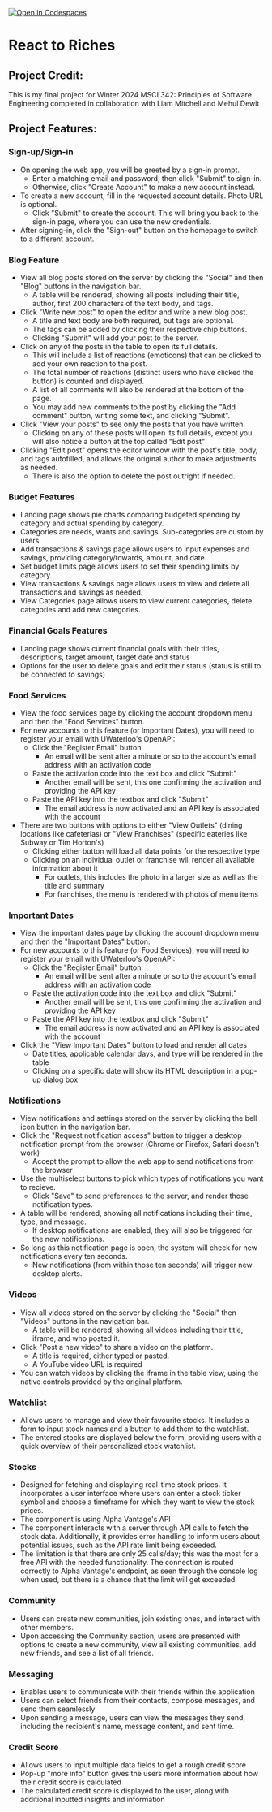 [![Open in Codespaces](https://classroom.github.com/assets/launch-codespace-7f7980b617ed060a017424585567c406b6ee15c891e84e1186181d67ecf80aa0.svg)](https://classroom.github.com/open-in-codespaces?assignment_repo_id=13376841)

# React to Riches

## Project Credit:
This is my final project for Winter 2024 MSCI 342: Principles of Software Engineering completed in collaboration with Liam Mitchell and Mehul Dewit

## Project Features:

### Sign-up/Sign-in

- On opening the web app, you will be greeted by a sign-in prompt.
  - Enter a matching email and password, then click "Submit" to sign-in.
  - Otherwise, click "Create Account" to make a new account instead.
- To create a new account, fill in the requested account details. Photo URL is
  optional.
  - Click "Submit" to create the account. This will bring you back to the
    sign-in page, where you can use the new credentials.
- After signing-in, click the "Sign-out" button on the homepage to switch to a
  different account.

### Blog Feature

- View all blog posts stored on the server by clicking the "Social" and then "Blog" buttons in the navigation bar.
  - A table will be rendered, showing all posts including their title, author, first 200 characters of the text body, and tags.
- Click "Write new post" to open the editor and write a new blog post.
  - A title and text body are both required, but tags are optional.
  - The tags can be added by clicking their respective chip buttons.
  - Clicking "Submit" will add your post to the server.
- Click on any of the posts in the table to open its full details.
  - This will include a list of reactions (emoticons) that can be clicked to add your own reaction to the post.
  - The total number of reactions (distinct users who have clicked the button) is counted and displayed.
  - A list of all comments will also be rendered at the bottom of the page.
  - You may add new comments to the post by clicking the "Add comment" button, writing some text, and clicking "Submit".
- Click "View your posts" to see only the posts that you have written.
  - Clicking on any of these posts will open its full details, except you will also notice a button at the top called "Edit post"
- Clicking "Edit post" opens the editor window with the post's title, body, and tags autofilled, and allows the original author to make adjustments as needed.
  - There is also the option to delete the post outright if needed.
 
### Budget Features
- Landing page shows pie charts comparing budgeted spending by category and actual spending by category.
- Categories are needs, wants and savings. Sub-categories are custom by users.
- Add transactions & savings page allows users to input expenses and savings, providing category/towards, amount, and date.
- Set budget limits page allows users to set their spending limits by category.
- View transactions & savings page allows users to view and delete all transactions and savings as needed.
- View Categories page allows users to view current categories, delete categories and add new categories.

### Financial Goals Features
- Landing page shows current financial goals with their titles, descriptions, target amount, target date and status
- Options for the user to delete goals and edit their status (status is still to be connected to savings)

### Food Services
- View the food services page by clicking the account dropdown menu and then the "Food Services" button.
- For new accounts to this feature (or Important Dates), you will need to register your email with UWaterloo's OpenAPI:
  - Click the "Register Email" button
    - An email will be sent after a minute or so to the account's email address with an activation code
  - Paste the activation code into the text box and click "Submit"
    - Another email will be sent, this one confirming the activation and providing the API key
  - Paste the API key into the textbox and click "Submit"
    - The email address is now activated and an API key is associated with the account
- There are two buttons with options to either "View Outlets" (dining locations like cafeterias) or "View Franchises" (specific eateries like Subway or Tim Horton's)
  - Clicking either button will load all data points for the respective type
  - Clicking on an individual outlet or franchise will render all available information about it
    - For outlets, this includes the photo in a larger size as well as the title and summary
    - For franchises, the menu is rendered with photos of menu items

### Important Dates
- View the important dates page by clicking the account dropdown menu and then the "Important Dates" button.
- For new accounts to this feature (or Food Services), you will need to register your email with UWaterloo's OpenAPI:
  - Click the "Register Email" button
    - An email will be sent after a minute or so to the account's email address with an activation code
  - Paste the activation code into the text box and click "Submit"
    - Another email will be sent, this one confirming the activation and providing the API key
  - Paste the API key into the textbox and click "Submit"
    - The email address is now activated and an API key is associated with the account
- Click the "View Important Dates" button to load and render all dates
  - Date titles, applicable calendar days, and type will be rendered in the table
  - Clicking on a specific date will show its HTML description in a pop-up dialog box

### Notifications

- View notifications and settings stored on the server by clicking the bell icon button in the navigation bar.
- Click the "Request notification access" button to trigger a desktop notification prompt from the browser (Chrome or Firefox, Safari doesn't work)
  - Accept the prompt to allow the web app to send notifications from the browser
- Use the multiselect buttons to pick which types of notifications you want to recieve.
  - Click "Save" to send preferences to the server, and render those notification types.
- A table will be rendered, showing all notifications including their time, type, and message.
  - If desktop notifications are enabled, they will also be triggered for the new notifications.
- So long as this notification page is open, the system will check for new notifications every ten seconds.
  - New notifications (from within those ten seconds) will trigger new desktop alerts.

### Videos

- View all videos stored on the server by clicking the "Social" then "Videos" buttons in the navigation bar.
  - A table will be rendered, showing all videos including their title, iframe, and who posted it.
- Click "Post a new video" to share a video on the platform.
  - A title is required, either typed or pasted.
  - A YouTube video URL is required
- You can watch videos by clicking the iframe in the table view, using the native controls provided by the original platform.

### Watchlist
- Allows users to manage and view their favourite stocks. It includes a form to input stock names and a button to add them to the watchlist. 
- The entered stocks are displayed below the form, providing users with a quick overview of their personalized stock watchlist.

### Stocks
- Designed for fetching and displaying real-time stock prices. It incorporates a user interface where users can enter a stock ticker symbol and choose a timeframe for which they want to view the stock prices. 
- The component is using Alpha Vantage's API
- The component interacts with a server through API calls to fetch the stock data. Additionally, it provides error handling to inform users about potential issues, such as the API rate limit being exceeded.
- The limitation is that there are only 25 calls/day; this was the most for a free API with the needed functionality. The connection is routed correctly to Alpha Vantage's endpoint, as seen through the console log when used, but there is a chance that the limit will get exceeded.

### Community
- Users can create new communities, join existing ones, and interact with other members. 
- Upon accessing the Community section, users are presented with options to create a new community, view all existing communities, add new friends, and see a list of all friends. 

### Messaging
- Enables users to communicate with their friends within the application
- Users can select friends from their contacts, compose messages, and send them seamlessly
- Upon sending a message, users can view the messages they send, including the recipient's name, message content, and sent time. 

### Credit Score
- Allows users to input multiple data fields to get a rough credit score
- Pop-up "more info" button gives the users more information about how their credit score is calculated
- The calculated credit score is displayed to the user, along with additional inputted insights and information







